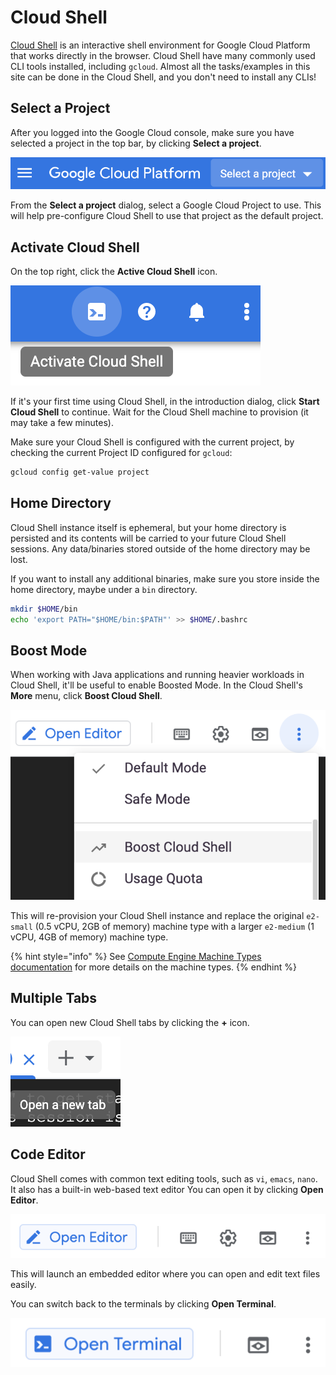 # Cloud Shell

[Cloud Shell](https://cloud.google.com/shell/docs) is an interactive shell environment for Google Cloud Platform that works directly in the browser. Cloud Shell have many commonly used CLI tools installed, including `gcloud`. Almost all the tasks/examples in this site can be done in the Cloud Shell, and you don't need to install any CLIs!

## Select a Project

After you logged into the Google Cloud console, make sure you have selected a project in the top bar, by clicking **Select a project**.

![Select a project](../.gitbook/assets/image%20%2831%29.png)

From the **Select a project** dialog, select a Google Cloud Project to use. This will help pre-configure Cloud Shell to use that project as the default project.

## Activate Cloud Shell

On the top right, click the **Active Cloud Shell** icon.

![Activate Cloud Shell icon](../.gitbook/assets/image%20%2827%29.png)

If it's your first time using Cloud Shell, in the introduction dialog, click **Start Cloud Shell** to continue. Wait for the Cloud Shell machine to provision \(it may take a few minutes\).

Make sure your Cloud Shell is configured with the current project, by checking the current Project ID configured for `gcloud`:

```bash
gcloud config get-value project
```

## Home Directory

Cloud Shell instance itself is ephemeral, but your home directory is persisted and its contents will be carried to your future Cloud Shell sessions. Any data/binaries stored outside of the home directory may be lost.

If you want to install any additional binaries, make sure you store inside the home directory, maybe under a `bin` directory.

```bash
mkdir $HOME/bin
echo 'export PATH="$HOME/bin:$PATH"' >> $HOME/.bashrc
```

## Boost Mode

When working with Java applications and running heavier workloads in Cloud Shell, it'll be useful to enable Boosted Mode. In the Cloud Shell's **More** menu, click **Boost Cloud Shell**.

![Boost Cloud Shell](../.gitbook/assets/image%20%2829%29.png)

This will re-provision your Cloud Shell instance and replace the original `e2-small` \(0.5 vCPU, 2GB of memory\) machine type with a larger `e2-medium` \(1 vCPU, 4GB of memory\) machine type.

{% hint style="info" %}
See [Compute Engine Machine Types documentation](https://cloud.google.com/compute/docs/machine-types#e2_machine_types) for more details on the machine types.
{% endhint %}

## Multiple Tabs

You can open new Cloud Shell tabs by clicking the **+** icon.

![Open a new tab + icon](../.gitbook/assets/image%20%2822%29.png)

## Code Editor

Cloud Shell comes with common text editing tools, such as `vi`, `emacs`, `nano`. It also has a built-in web-based text editor You can open it by clicking **Open Editor**.

![Open Editor](../.gitbook/assets/image%20%2833%29.png)

This will launch an embedded editor where you can open and edit text files easily.

You can switch back to the terminals by clicking **Open Terminal**.

![Open Terminal](../.gitbook/assets/image%20%2821%29.png)

